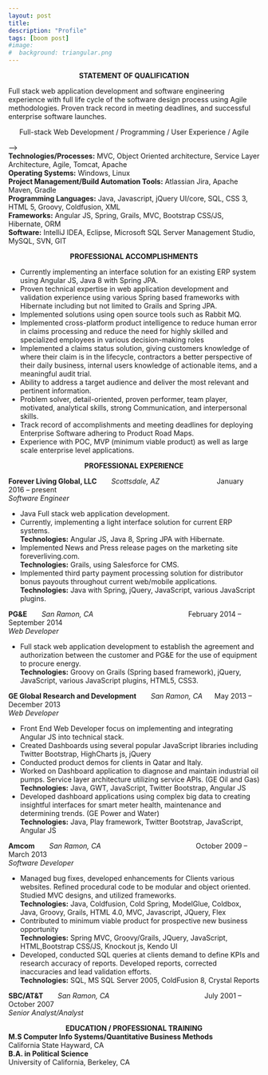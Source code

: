 ```yaml
---
layout: post
title: 
description: "Profile"
tags: [boom post]
#image:
#  background: triangular.png
---
```



<div style="text-align:center"><strong>STATEMENT OF QUALIFICATION</strong></div>

Full stack web application development and software engineering experience with full life cycle of the software design process using Agile methodologies. Proven track record in meeting deadlines, and successful enterprise software launches.

<p class="notice" style="text-align:center">Full-stack Web Development / Programming / User Experience / Agile</p>
&ndash;&gt;

<div><strong>Technologies/Processes:</strong> MVC, Object Oriented architecture, Service Layer Architecture, Agile, Tomcat, Apache</div>
<div><strong>Operating Systems:</strong> Windows, Linux</div>
<div><strong>Project Management/Build Automation Tools:</strong> Atlassian Jira, Apache Maven, Gradle</div>
<div><strong>Programming Languages:</strong> Java, Javascript, jQuery UI/core, SQL, CSS 3, HTML 5, Groovy, Coldfusion, XML</div>
<div><strong>Frameworks:</strong> Angular JS, Spring, Grails, MVC, Bootstrap CSS/JS, Hibernate, ORM</div>
<div><strong>Software:</strong> IntelliJ IDEA, Eclipse, Microsoft SQL Server Management Studio, MySQL, SVN, GIT</div>

<p>
<div style="text-align:center"><strong>PROFESSIONAL ACCOMPLISHMENTS</strong></div>
<ul>
<li>Currently implementing an interface solution for an existing ERP system using Angular JS, Java 8 with Spring JPA.</li>
<li>Proven technical expertise in web application development and validation experience using various Spring based frameworks with Hibernate including but not limited to Grails and Spring JPA.</li>
<li>Implemented solutions using open source tools such as Rabbit MQ.</li>
<li>Implemented cross-platform product intelligence to reduce human error in claims processing and reduce the need for highly skilled and specialized employees in various decision-making roles</li>
<li>Implemented a claims status solution, giving customers knowledge of where their claim is in the lifecycle, contractors a better perspective of their daily business, internal users knowledge of actionable items, and a meaningful audit trial.</li>
<li>Ability to address a target audience and deliver the most relevant and pertinent information.</li>
<li>Problem solver, detail-oriented, proven performer, team player, motivated, analytical skills, strong Communication, and interpersonal skills.</li>
<li>Track record of accomplishments and meeting deadlines for deploying Enterprise Software adhering to Product Road Maps.</li>
<li>Experience with POC, MVP (minimum viable product) as well as large scale enterprise level applications.</li>
</ul>
</p>
<div style="text-align:center"><strong>PROFESSIONAL EXPERIENCE</strong></div>

<p>
<div><strong>Forever Living Global, LLC</strong> <span style="margin-left:5%;"><i>Scottsdale, AZ</i></span> <span style="margin-left:22%;">January 2016 – present</span></div>
<div><i>Software Engineer</i></div>
<ul>
<li>Java Full stack web application development.</li>
<li>Currently, implementing a light interface solution for current ERP systems.
<div><strong>Technologies:</strong> Angular JS, Java 8, Spring JPA with Hibernate.</div>
</li>
<li>Implemented News and Press release pages on the marketing site foreverliving.com.
<div><strong>Technologies:</strong> Grails, using Salesforce for CMS.</div>
</li>
<li>Implemented third party payment processing solution for distributor bonus payouts throughout current web/mobile applications.
<div><strong>Technologies:</strong> Java with Spring, jQuery, JavaScript, various JavaScript plugins.</div>
</li>
</ul>
</p>

<p>
<div><strong>PG&E</strong> <span style="margin-left:5%;"><i>San Ramon, CA</i></span> <span style="margin-left:37%;">February 2014 – September 2014</span></div>
<div><i>Web Developer</i></div>
<ul>
<li>Full stack web application development to establish the agreement and authorization between the customer and PG&E for the use of equipment to procure energy.
<div><strong>Technologies:</strong> Groovy on Grails (Spring based framework), jQuery, JavaScript, various JavaScript plugins, HTML5, CSS3.</div>
</li>
</ul>

</p>

<p>
<div><strong>GE Global Research and Development</strong> <span style="margin-left:5%;"><i>San Ramon, CA</i></span> <span style="margin-left:4%;">May 2013  – December 2013</span></div>
<div><i>Web Developer</i></div>
<ul>
<li>Front End Web Developer focus on implementing and integrating Angular JS into technical stack.</li>
<li>Created Dashboards using several popular JavaScript libraries including Twitter Bootstrap, HighCharts js, jQuery</li>
<li>Conducted product demos for clients in Qatar and Italy.</li>
<li>Worked on Dashboard application to diagnose and maintain industrial oil pumps. Service layer architecture utilizing service APIs. (GE Oil and Gas)
<div><strong>Technologies:</strong> Java, GWT, JavaScript, Twitter Bootstrap, Angular JS</div>
</li>
<li>Developed dashboard applications using complex big data to creating insightful interfaces for smart meter health, maintenance and determining trends. (GE Power and Water)
<div><strong>Technologies:</strong> Java, Play framework, Twitter Bootstrap, JavaScript, Angular JS</div>
</li>
</ul>
</p>

<p>
<div><strong>Amcom</strong> <span style="margin-left:5%;"><i>San Ramon, CA</i></span> <span style="margin-left:37%;">October 2009 – March 2013</span></div>
<div><i>Software Developer</i></div>
<ul>
<li>Managed bug fixes, developed enhancements for Clients various websites. Refined procedural code to be modular and object oriented. Studied MVC designs, and utilized frameworks.
<div><strong>Technologies:</strong> Java, Coldfusion, Cold Spring, ModelGlue, Coldbox, Java, Groovy, Grails, HTML 4.0, MVC, Javascript, JQuery, Flex</div>
</li>
<li>Contributed to minimum viable product for prospective new business opportunity
<div><strong>Technologies:</strong> Spring MVC, Groovy/Grails, JQuery, JavaScript, HTML,Bootstrap CSS/JS, Knockout js, Kendo UI</div>
</li>
<li>Developed, conducted SQL queries at clients demand to define KPIs and research accuracy of reports. Developed reports, corrected inaccuracies and lead validation efforts.
<div><strong>Technologies:</strong> SQL, MS SQL Server 2005, ColdFusion 8, Crystal Reports</div>
</li>
</ul>
</p>

<p>
<div><strong>SBC/AT&T</strong> <span style="margin-left:5%;"><i>San Ramon, CA</i></span> <span style="margin-left:37%;">July 2001 – October 2007</span></div>
<div><i>Senior Analyst/Analyst</i></div>
</p>

<p>
<div style="text-align:center"><strong>EDUCATION / PROFESSIONAL TRAINING</strong></div>

<div><strong>M.S Computer Info Systems/Quantitative Business Methods</strong></div>
<div>California State Hayward, CA<span style="margin-left:59%;"></span></div>

<div><strong>B.A. in Political Science</strong></div>
<div>University of California, Berkeley, CA<span style="margin-left:49.5%;"></span></div>
</p>
